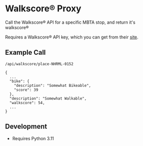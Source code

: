 # Walkscore® Proxy

Call the Walkscore® API for a specific MBTA stop, and return it's walkscore®

Requires a Walkscore® API key, which you can get from their [site](https://www.walkscore.com/professional/api.php).

## Example Call
```
/api/walkscore/place-NHRML-0152
```

```
{
  ...
  "bike": {
    "description": "Somewhat Bikeable",
    "score": 39
  },
  "description": "Somewhat Walkable",
  "walkscore": 54,
  ...
}
```

## Development

- Requires Python 3.11
